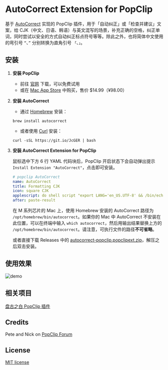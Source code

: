 # AutoCorrect Extension for PopClip

基于 [AutoCorrect](https://github.com/huacnlee/autocorrect) 实现的 PopClip 插件，用于「自动纠正」或「检查并建议」文案，给 CJK（中文、日语、韩语）与英文混写的场景，补充正确的空格，纠正单词，同时尝试以安全的方式自动纠正标点符号等等。除此之外，也将简体中文使用的弯引号 `“`、`”` 分别转换为直角引号 `「`、`」`。

## 安装

1. **安装 PopClip**

   - 前往 [官网](https://pilotmoon.com/popclip/) 下载，可以免费试用
   - 或在 [Mac App Store](https://apps.apple.com/app/popclip/id445189367) 中购买，售价 $14.99（¥98.00）

2. **安装 AutoCorrect**

   - 通过 [Homebrew](https://brew.sh/) 安装：

   ```shell
   brew install autocorrect
   ```

   - 或者使用 [Curl](https://curl.se/) 安装：

   ```shell
   curl -sSL https://git.io/JcGER | bash
   ```

3. **安装 AutoCorrect Extension for PopClip**

   鼠标选中下方 6 行 YAML 代码块后，PopClip 开启状态下会自动弹出提示 `Install Extension "AutoCorrect"`，点击即可安装。

   ```yaml
   # popclip AutoCorrect
   name: AutoCorrect
   title: Formatting CJK
   icon: square CJK
   applescript: do shell script "export LANG='en_US.UTF-8' && /bin/echo -n '{popclip text}' | sed 's/“/「/g; s/”/」/g' | /opt/homebrew/bin/autocorrect --stdin"
   after: paste-result
   ```

   在 M 系列芯片的 Mac 上，使用 Homebrew 安装的 AutoCorrect 路径为 `/opt/homebrew/bin/autocorrect`。如果你的 Mac 中 AutoCorrect 不安装在此位置，可以在终端中输入 `which autocorrect`，然后用输出结果替换上方的 `/opt/homebrew/bin/autocorrect`。请注意，可执行文件的路径**不可省略**。

   或者直接下载 Releases 中的 [autocorrect-popclip.popclipext.zip](https://github.com/TomBener/autocorrect-popclip/releases)，解压之后双击安装。

## 使用效果

![demo](https://p15.p3.n0.cdn.getcloudapp.com/items/5zuPjPbb/f877d3ec-3d4a-4e2d-a07f-8716f80c23e9.gif)

## 相关项目

[盘古之白 PopClip 插件](https://github.com/mousepotato/pangu-space.popclipext)

## Credits

Pete and Nick on [PopClip Forum](https://forum.popclip.app/t/shell-script-not-working/1100)

## License

[MIT license](LICENSE)
